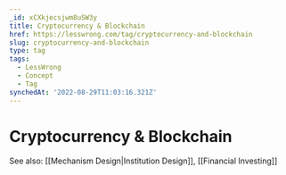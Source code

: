 ```yaml
---
_id: xCXkjecsjwm8uSW3y
title: Cryptocurrency & Blockchain
href: https://lesswrong.com/tag/cryptocurrency-and-blockchain
slug: cryptocurrency-and-blockchain
type: tag
tags:
  - LessWrong
  - Concept
  - Tag
synchedAt: '2022-08-29T11:03:16.321Z'
---
```


# Cryptocurrency & Blockchain

See also: [[Mechanism Design|Institution Design]], [[Financial Investing]]
